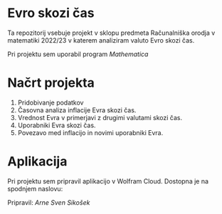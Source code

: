# Evro skozi čas
Ta repozitorij vsebuje projekt v sklopu predmeta Računalniška orodja v matematiki 2022/23 v katerem analiziram valuto Evro skozi čas.

Pri projektu sem uporabil program _Mathematica_

# Načrt projekta
1. Pridobivanje podatkov
2. Časovna analiza inflacije Evra skozi čas.
3. Vrednost Evra v primerjavi z drugimi valutami skozi čas.
4. Uporabniki Evra skozi čas.
5. Povezavo med inflacijo in novimi uporabniki Evra.

# Aplikacija
Pri projektu sem pripravil aplikacijo v Wolfram Cloud. Dostopna je na spodnjem naslovu:

Pripravil: _Arne Sven Sikošek_
